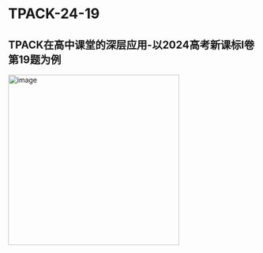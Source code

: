 # TPACK-24-19
## TPACK在高中课堂的深层应用-以2024高考新课标I卷第19题为例

<img width="346" alt="image" src="https://github.com/user-attachments/assets/ba0de40a-7ca2-4ce3-86e2-bcc8eadfc0bc">


